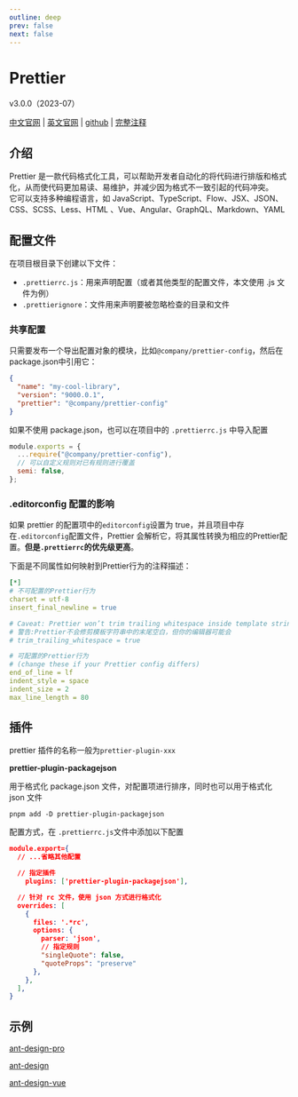 ```yaml
---
outline: deep
prev: false
next: false
---
```


<h1>Prettier</h1><p>v3.0.0（2023-07）</p>

[中文官网](https://www.prettier.cn/) | [英文官网](https://prettier.io/) | [github](https://github.com/prettier/prettier) | [完整注释](https://github.com/yun8711/fe-configuration/tree/master/examples/prettier)

## 介绍

Prettier 是一款代码格式化工具，可以帮助开发者自动化的将代码进行排版和格式化，从而使代码更加易读、易维护，并减少因为格式不一致引起的代码冲突。<br/>
它可以支持多种编程语言，如 JavaScript、TypeScript、Flow、JSX、JSON、CSS、SCSS、Less、HTML 、Vue、Angular、GraphQL、Markdown、YAML

## 配置文件

在项目根目录下创建以下文件：

- `.prettierrc.js`：用来声明配置（或者其他类型的配置文件，本文使用 .js 文件为例）
- `.prettierignore`：文件用来声明要被忽略检查的目录和文件

### 共享配置

只需要发布一个导出配置对象的模块，比如`@company/prettier-config`，然后在package.json中引用它：

```json
{
  "name": "my-cool-library",
  "version": "9000.0.1",
  "prettier": "@company/prettier-config"
}
```

如果不使用 package.json，也可以在项目中的 `.prettierrc.js` 中导入配置

```js
module.exports = {
  ...require("@company/prettier-config"),
  // 可以自定义规则对已有规则进行覆盖
  semi: false,
};
```

### .editorconfig 配置的影响

如果 prettier 的配置项中的`editorconfig`设置为 true，并且项目中存在`.editorconfig`配置文件，Prettier 会解析它，将其属性转换为相应的Prettier配置。**但是`.prettierrc`的优先级更高**。

下面是不同属性如何映射到Prettier行为的注释描述：

```yaml
[*]
# 不可配置的Prettier行为
charset = utf-8
insert_final_newline = true

# Caveat: Prettier won’t trim trailing whitespace inside template strings, but your editor might.
# 警告:Prettier不会修剪模板字符串中的末尾空白，但你的编辑器可能会
# trim_trailing_whitespace = true

# 可配置的Prettier行为
# (change these if your Prettier config differs)
end_of_line = lf
indent_style = space
indent_size = 2
max_line_length = 80
```

## 插件

prettier 插件的名称一般为`prettier-plugin-xxx`

**prettier-plugin-packagejson**

用于格式化 package.json 文件，对配置项进行排序，同时也可以用于格式化 json 文件

```
pnpm add -D prettier-plugin-packagejson
```

配置方式，在 `.prettierrc.js`文件中添加以下配置

```json
module.export={
  // ...省略其他配置

  // 指定插件
	plugins: ['prettier-plugin-packagejson'],

  // 针对 rc 文件，使用 json 方式进行格式化
  overrides: [
    {
      files: '.*rc',
      options: {
        parser: 'json',
        // 指定规则
        "singleQuote": false,
        "quoteProps": "preserve"
      },
    },
  ],
}
```

## 示例

[ant-design-pro](https://github.com/ant-design/ant-design-pro/blob/master/.prettierrc.js)

[ant-design](https://github.com/ant-design/ant-design/blob/master/.prettierrc)

[ant-design-vue](https://github.com/vueComponent/ant-design-vue/blob/main/.prettierrc)

